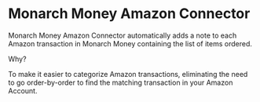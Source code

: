 # Monarch Money Amazon Connector

Monarch Money Amazon Connector automatically adds
a note to each Amazon transaction in Monarch Money containing
the list of items ordered.

Why?

To make it easier to categorize Amazon transactions, eliminating
the need to go order-by-order to find the matching transaction
in your Amazon Account.
